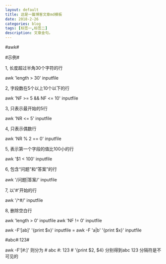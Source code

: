 ```yaml
---
layout: default
title: 这是一篇博客文章md模板
date: 2018-2-26
categories: blog
tags: [标签一,标签二]
description: 文章金句。
---
```


#awk#

#示例#

1, 长度超过半角30个字符的行

awk 'length > 30' inputfile

2, 字段数在5个以上10个以下的行

awk 'NF >= 5 && NF <= 10' inputfile

3, 只表示最开始的5行

awk 'NR <= 5' inputfile

4, 只表示偶数行

awk 'NR % 2 == 0' inputfile

5, 表示第一个字段的值比100小的行

awk '$1 < 100' inputfile

6, 包含“问题”和“答案”的行

awk '/问题|答案/' inputfile

7, 以'#'开始的行

awk '/^#/' inputfile

8, 删除空白行

awk 'length > 0' inputfile
awk 'NF != 0' inputfile



awk -F'[ab]' '{print $x}' inputfile
= awk -F 'a|b' '{print $x}' inputfile

#abc#:123#

awk -F'[#:]' 则分为 # abc #: 123 # '{print $2, $4} 分别得到abc 123 分隔符是不可见的
